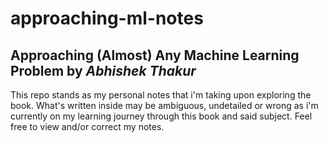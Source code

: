 # approaching-ml-notes

## Approaching (Almost) Any Machine Learning Problem by *Abhishek Thakur*

This repo stands as my personal notes that i'm taking upon exploring the book. What's written inside may be ambiguous, undetailed or wrong as i'm currently on my learning journey through this book and said subject. Feel free to view and/or correct my notes.
